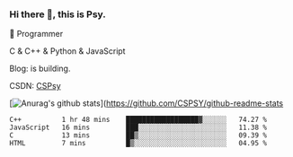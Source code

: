 ### Hi there 👋, this is Psy.
🤖 Programmer

C & C++ & Python & JavaScript

Blog: is building.

CSDN: [CSPsy](https://blog.csdn.net/m0_51573433)

[![Anurag's github stats](https://github-readme-stats.vercel.app/api?username=CSPSY&theme=tokyonight)](https://github.com/CSPSY/github-readme-stats

<!--START_SECTION:waka-->
```text
C++          1 hr 48 mins    ██████████████████▓░░░░░░   74.27 % 
JavaScript   16 mins         ███░░░░░░░░░░░░░░░░░░░░░░   11.38 % 
C            13 mins         ██▒░░░░░░░░░░░░░░░░░░░░░░   09.39 % 
HTML         7 mins          █▒░░░░░░░░░░░░░░░░░░░░░░░   04.95 % 
```
<!--END_SECTION:waka-->

<!--
**CSPSY/CSPSY** is a ✨ _special_ ✨ repository because its `README.md` (this file) appears on your GitHub profile.

Here are some ideas to get you started:

- 🔭 I’m currently working on ...
- 🌱 I’m currently learning ...
- 👯 I’m looking to collaborate on ...
- 🤔 I’m looking for help with ...
- 💬 Ask me about ...
- 📫 How to reach me: ...
- 😄 Pronouns: ...
- ⚡ Fun fact: ...
-->
